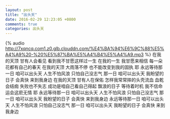 ```yaml
---
layout: post
title: "出头天"
date: 2016-02-29 12:23:05 +0800
comments: true
categories: 出头天
---
```

{% audio http://7xqncq.com1.z0.glb.clouddn.com/%E4%BA%94%E6%9C%88%E5%A4%A9%20-%20%E5%87%BA%E5%A4%B4%E5%A4%A9.mp3 %}
在我的天顶 甘有人会看见 看到我不甘愿这样过一生 在我的一生 我甘愿来相信 每一朵花都有自己的春天 在我的天顶 大雨落不停 也不能改变到我的固执 耶 永远等待那一日 咱可以出头天 人生不怕风浪 只怕自己没志气 那一日 咱可以出头天 我盼望的日子 会真快 来到我身边 在我的天顶 甘有人在保佑 怎样我常常摔的头壳流血 血乾会结痂 失败也不失志 <!--more--> 成功是咱自己看自己得起 飘浪的日子 等待着时机 我不信命运会这麽无情 耶 永远等待那一日 咱可以出头天 人生不怕风浪 只怕自己没志气 那一日 咱可以出头天 我盼望的日子 会真快 来到我身边 永远等待那一日 咱可以出头天 人生不怕风浪 只怕自己没志气 那一日 咱可以出头天 我盼望的日子 会真快 来到我身边